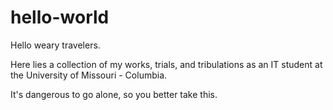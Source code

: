 # hello-world

Hello weary travelers.

Here lies a collection of my works, trials, and tribulations as an IT student at the University of Missouri - Columbia.

It's dangerous to go alone, so you better take this.
